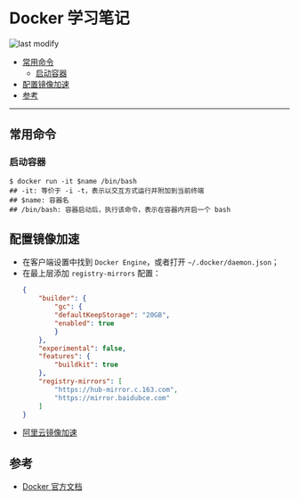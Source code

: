 Docker 学习笔记
===
<!--START_SECTION:badge-->

![last modify](https://img.shields.io/static/v1?label=last%20modify&message=2022-10-15%2010%3A39%3A35&color=yellowgreen&style=flat-square)

<!--END_SECTION:badge-->

- [常用命令](#常用命令)
    - [启动容器](#启动容器)
- [配置镜像加速](#配置镜像加速)
- [参考](#参考)

---

## 常用命令

### 启动容器
```shell
$ docker run -it $name /bin/bash
## -it: 等价于 -i -t，表示以交互方式运行并附加到当前终端
## $name: 容器名
## /bin/bash: 容器启动后，执行该命令，表示在容器内开启一个 bash
```


## 配置镜像加速
- 在客户端设置中找到 `Docker Engine`，或者打开 `~/.docker/daemon.json`；
- 在最上层添加 `registry-mirrors` 配置：
    ```json
    {
        "builder": {
            "gc": {
            "defaultKeepStorage": "20GB",
            "enabled": true
            }
        },
        "experimental": false,
        "features": {
            "buildkit": true
        },
        "registry-mirrors": [
            "https://hub-mirror.c.163.com",
            "https://mirror.baidubce.com"
        ]
    }
    ```
- [阿里云镜像加速](https://cr.console.aliyun.com/cn-hangzhou/instances/mirrors)


## 参考
- [Docker 官方文档](https://docs.docker.com/)